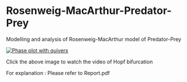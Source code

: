 # Rosenweig-MacArthur-Predator-Prey
Modelling and analysis of Rosenweig-MacArthur model of Predator-Prey

[![Phase plot with quivers](https://img.youtube.com/vi/b3A_GRH8WkQ/0.jpg)](https://www.youtube.com/watch?v=b3A_GRH8WkQ)

Click the above image to watch the video of Hopf bifurcation

For explanation : Please refer to Report.pdf
